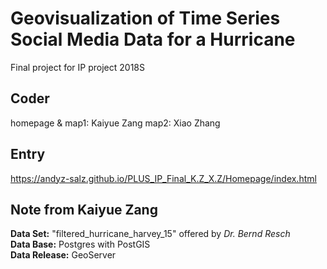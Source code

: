 
# Geovisualization of Time Series Social Media Data for a Hurricane
Final project for IP project 2018S

## Coder
homepage & map1: Kaiyue Zang
map2: Xiao Zhang

## Entry
https://andyz-salz.github.io/PLUS_IP_Final_K.Z_X.Z/Homepage/index.html

## Note from Kaiyue Zang
**Data Set:** "filtered_hurricane_harvey_15"  offered by *Dr. Bernd Resch*      
**Data Base:** Postgres with PostGIS   
**Data Release:** GeoServer